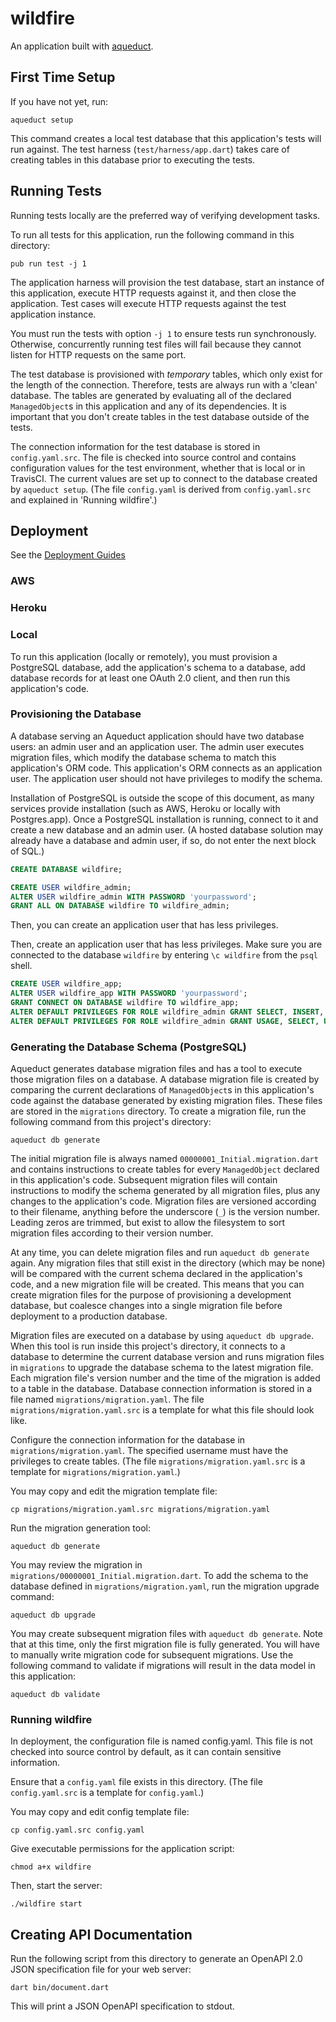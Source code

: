 # wildfire

An application built with [aqueduct](https://github.com/stablekernel/aqueduct).

## First Time Setup

If you have not yet, run:

```
aqueduct setup
```

This command creates a local test database that this application's tests will run against. The test harness (`test/harness/app.dart`) takes care of creating tables in this database prior to executing the tests.

## Running Tests

Running tests locally are the preferred way of verifying development tasks.

To run all tests for this application, run the following command in this directory:

```
pub run test -j 1
```

The application harness will provision the test database, start an instance of this application, execute HTTP requests against it, and then close the application. Test cases will execute HTTP requests against the test application instance.

You must run the tests with option `-j 1` to ensure tests run synchronously. Otherwise, concurrently running test files will fail because they cannot listen for HTTP requests on the same port.

The test database is provisioned with *temporary* tables, which only exist for the length of the connection. Therefore, tests are always run with a 'clean' database. The tables are generated by evaluating all of the declared `ManagedObject`s in this application and any of its dependencies. It is important that you don't create tables in the test database outside of the tests.

The connection information for the test database is stored in `config.yaml.src`. The file is checked into source control and contains configuration values for the test environment, whether that is local or in TravisCI. The current values are set up to connect to the database created by `aqueduct setup`. (The file `config.yaml` is derived from `config.yaml.src` and explained in 'Running wildfire'.)

## Deployment

See the [Deployment Guides](http://stablekernel.github.io/aqueduct/guides/deployment.html)

### AWS

### Heroku

### Local

To run this application (locally or remotely), you must provision a PostgreSQL database, add the application's schema to a database, add database records for at least one OAuth 2.0 client, and then run this application's code.

### Provisioning the Database

A database serving an Aqueduct application should have two database users: an admin user and an application user. The admin user executes migration files, which modify the database schema to match this application's ORM code. This application's ORM connects as an application user. The application user should not have privileges to modify the schema.

Installation of PostgreSQL is outside the scope of this document, as many services provide installation (such as AWS, Heroku or locally with Postgres.app). Once a PostgreSQL installation is running, connect to it and create a new database and an admin user. (A hosted database solution may already have a database and admin user, if so, do not enter the next block of SQL.)

```sql
CREATE DATABASE wildfire;

CREATE USER wildfire_admin;
ALTER USER wildfire_admin WITH PASSWORD 'yourpassword';
GRANT ALL ON DATABASE wildfire TO wildfire_admin;
```

Then, you can create an application user that has less privileges.

Then, create an application user that has less privileges. Make sure you are connected to the database `wildfire` by entering `\c wildfire` from the `psql` shell.

```sql
CREATE USER wildfire_app;
ALTER USER wildfire_app WITH PASSWORD 'yourpassword';
GRANT CONNECT ON DATABASE wildfire TO wildfire_app;
ALTER DEFAULT PRIVILEGES FOR ROLE wildfire_admin GRANT SELECT, INSERT, UPDATE, DELETE, TRUNCATE ON TABLES TO wildfire_app;
ALTER DEFAULT PRIVILEGES FOR ROLE wildfire_admin GRANT USAGE, SELECT, UPDATE ON SEQUENCES TO wildfire_app;
```

### Generating the Database Schema (PostgreSQL)

Aqueduct generates database migration files and has a tool to execute those migration files on a database. A database migration file is created by comparing the current declarations of `ManagedObject`s in this application's code against the database generated by existing migration files. These files are stored in the `migrations` directory. To create a migration file, run the following command from this project's directory:

```
aqueduct db generate
```

The initial migration file is always named `00000001_Initial.migration.dart` and contains instructions to create tables for every `ManagedObject` declared in this application's code. Subsequent migration files will contain instructions to modify the schema generated by all migration files, plus any changes to the application's code. Migration files are versioned according to their filename, anything before the underscore (`_`) is the version number. Leading zeros are trimmed, but exist to allow the filesystem to sort migration files according to their version number.

At any time, you can delete migration files and run `aqueduct db generate` again. Any migration files that still exist in the directory (which may be none) will be compared with the current schema declared in the application's code, and a new migration file will be created. This means that you can create migration files for the purpose of provisioning a development database, but coalesce changes into a single migration file before deployment to a production database.

Migration files are executed on a database by using `aqueduct db upgrade`. When this tool is run inside this project's directory, it connects to a database to determine the current database version and runs migration files in `migrations` to upgrade the database schema to the latest migration file. Each migration file's version number and the time of the migration is added to a table in the database. Database connection information is stored in a file named `migrations/migration.yaml`. The file `migrations/migration.yaml.src` is a template for what this file should look like.


Configure the connection information for the database in `migrations/migration.yaml`. The specified username must have the privileges to create tables.
(The file `migrations/migration.yaml.src` is a template for `migrations/migration.yaml`.)

You may copy and edit the migration template file:

```
cp migrations/migration.yaml.src migrations/migration.yaml
```

Run the migration generation tool:

```
aqueduct db generate
```

You may review the migration in `migrations/00000001_Initial.migration.dart`. To add the schema to the database defined in `migrations/migration.yaml`, run the migration upgrade command:

```
aqueduct db upgrade
```

You may create subsequent migration files with `aqueduct db generate`. Note that at this time, only the first migration file is fully generated. You will have to manually write migration code for subsequent migrations. Use the following command to validate if migrations will result in the data model in this application:

```
aqueduct db validate
```

### Running wildfire

In deployment, the configuration file is named config.yaml. This file is not checked into source control by default, as it can contain sensitive information.

Ensure that a `config.yaml` file exists in this directory. (The file `config.yaml.src` is a template for `config.yaml`.)

You may copy and edit config template file:

```
cp config.yaml.src config.yaml
```

Give executable permissions for the application script:

```
chmod a+x wildfire
```

Then, start the server:

```
./wildfire start
```

## Creating API Documentation

Run the following script from this directory to generate an OpenAPI 2.0 JSON specification file for your web server:

```
dart bin/document.dart
```

This will print a JSON OpenAPI specification to stdout.
